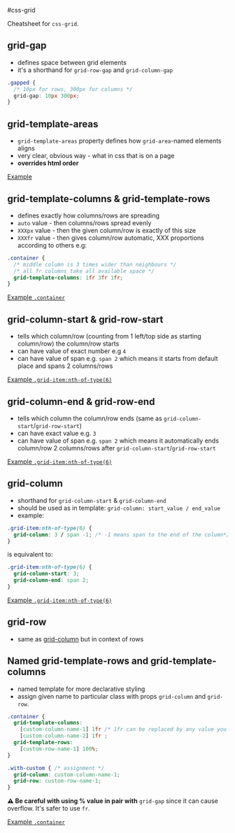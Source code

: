 #css-grid

Cheatsheet for `css-grid`.
## grid-gap
- defines space between grid elements
- it's  a shorthand for `grid-row-gap` and `grid-column-gap`
```css
.gapped {
  /* 10px for rows, 300px for columns */
  grid-gap: 10px 300px;
}
```

## grid-template-areas
- `grid-template-areas` property defines how `grid-area`-named elements aligns
- very clear, obvious way - what in css that is on a page
- **overrides html order**

[Example](grid-template-areas/index.html)
## grid-template-columns & grid-template-rows
- defines exactly how columns/rows are spreading
- `auto` value - then columns/rows spread evenly
- `XXXpx` value - then the given column/row is exactly of this size
- `XXXfr` value - then gives column/row automatic, XXX proportions according to others e.g:
```css
.container {
  /* middle column is 3 times wider than neighbours */
  /* all fr columns take all available space */
  grid-template-columns: 1fr 3fr 1fr;
}
```

[Example `.container`](grid-column_and_grid-row_manipulations/styles.css)

## grid-column-start & grid-row-start
- tells which column/row (counting from 1 left/top side as starting column/row) the column/row starts
- can have value of exact number e.g `4`
- can have value of span e.g. `span 2` which means it starts from default place and spans 2 columns/rows

[Example `.grid-item:nth-of-type(6)`](grid-column_and_grid-row_manipulations/styles.css)
## grid-column-end & grid-row-end
- tells which column the column/row ends (same as `grid-column-start`/`grid-row-start`)
- can have exact value e.g. `3`
- can have value of span e.g. `span 2` which means it automatically ends column/row 2 columns/rows after `grid-column-start`/`grid-row-start`

[Example `.grid-item:nth-of-type(6)`](grid-column_and_grid-row_manipulations/styles.css)
## grid-column
- shorthand for `grid-column-start` & `grid-column-end`
- should be used as in template: `grid-column: start_value / end_value`
- example: 
```css
.grid-item:nth-of-type(6) {
  grid-column: 3 / span -1; /* -1 means span to the end of the column*/
}
```
is equivalent to: 
```css
.grid-item:nth-of-type(6) {
  grid-column-start: 3; 
  grid-column-end: span 2;
}
```
[Example `.grid-item:nth-of-type(6)`](grid-column_and_grid-row_manipulations/styles.css)

## grid-row
- same as [grid-column](##grid-column) but in context of rows

## Named grid-template-rows and grid-template-columns

- named template for more declarative styling
- assign given name to particular class with props `grid-column` and `grid-row`.

```css
.container {
  grid-template-columns: 
    [custom-column-name-1] 1fr /* 1fr can be replaced by any value you want */
    [custom-column-name-2] 1fr ;
  grid-template-rows: 
    [custom-row-name-1] 100%;
}

.with-custom { /* assignment */
  grid-column: custom-column-name-1; 
  grid-row: custom-row-name-1;
}
```

**⚠ Be careful with using % value in pair with** `grid-gap` since it can cause overflow. It's safer to use `fr`.

[Example `.container`](grid-template_named/styles.css)

